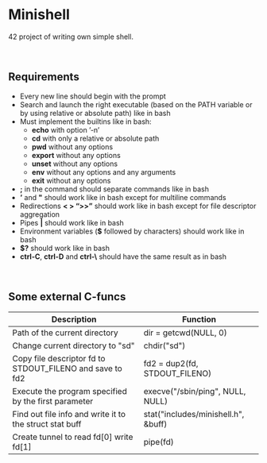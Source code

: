 # Minishell
42 project of writing own simple shell. 

</br>

## Requirements
* Every new line should begin with the prompt
* Search and launch the right executable (based on the PATH variable or by using relative or absolute path) like in bash
* Must implement the builtins like in bash:
	* **echo** with option ’-n’
	* **cd** with only a relative or absolute path
	* **pwd** without any options
	* **export** without any options
	* **unset** without any options
	* **env** without any options and any arguments
	* **exit** without any options
* **;** in the command should separate commands like in bash
* **’** and **"** should work like in bash except for multiline commands
* Redirections **< > “>>”** should work like in bash except for file descriptor aggregation
* Pipes **|** should work like in bash
* Environment variables (**$** followed by characters) should work like in bash
* **$?** should work like in bash
* **ctrl-C**, **ctrl-D** and **ctrl-\\** should have the same result as in bash

</br>

## Some external C-funcs

| Description | Function |
| --- | --- |
| Path of the current directory | dir = getcwd(NULL, 0) |
| Change current directory to "sd" | chdir("sd") |
| Copy file descriptor fd to STDOUT_FILENO and save to fd2 | fd2 = dup2(fd, STDOUT_FILENO) |
| Execute the program specified by the first parameter | execve("/sbin/ping", NULL, NULL) |
| Find out file info and write it to the struct stat buff | stat("includes/minishell.h", &buff) |
| Create tunnel to read fd[0] write fd[1] | pipe(fd) |
